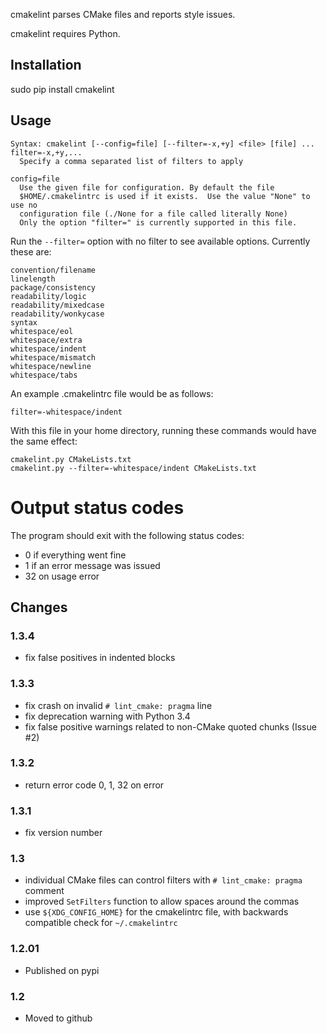 cmakelint parses CMake files and reports style issues.

cmakelint requires Python.

## Installation

sudo pip install cmakelint

## Usage

    Syntax: cmakelint [--config=file] [--filter=-x,+y] <file> [file] ...
    filter=-x,+y,...
      Specify a comma separated list of filters to apply

    config=file
      Use the given file for configuration. By default the file
      $HOME/.cmakelintrc is used if it exists.  Use the value "None" to use no
      configuration file (./None for a file called literally None)
      Only the option "filter=" is currently supported in this file.

Run the `--filter=` option with no filter to see available options. Currently
these are:

    convention/filename
    linelength
    package/consistency
    readability/logic
    readability/mixedcase
    readability/wonkycase
    syntax
    whitespace/eol
    whitespace/extra
    whitespace/indent
    whitespace/mismatch
    whitespace/newline
    whitespace/tabs

An example .cmakelintrc file would be as follows:

    filter=-whitespace/indent

With this file in your home directory, running these commands would have the
same effect:

    cmakelint.py CMakeLists.txt
    cmakelint.py --filter=-whitespace/indent CMakeLists.txt

# Output status codes

The program should exit with the following status codes:

* 0 if everything went fine
* 1 if an error message was issued
* 32 on usage error

## Changes

### 1.3.4

- fix false positives in indented blocks

### 1.3.3

- fix crash on invalid `# lint_cmake: pragma` line
- fix deprecation warning with Python 3.4
- fix false positive warnings related to non-CMake quoted chunks (Issue #2)

### 1.3.2

- return error code 0, 1, 32 on error

### 1.3.1

- fix version number

### 1.3

- individual CMake files can control filters with `# lint_cmake: pragma` comment
- improved `SetFilters` function to allow spaces around the commas
- use `${XDG_CONFIG_HOME}` for the cmakelintrc file, with backwards compatible check for `~/.cmakelintrc`

### 1.2.01

- Published on pypi

### 1.2

- Moved to github
